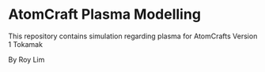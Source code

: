 # AtomCraft Plasma Modelling

This repository contains simulation regarding plasma for AtomCrafts Version 1 Tokamak

By Roy Lim